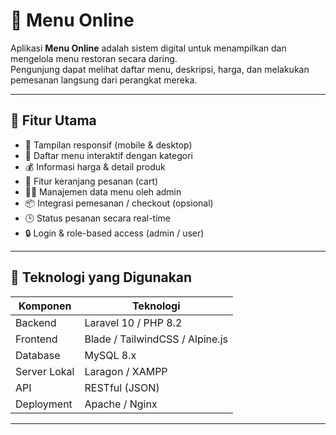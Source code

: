 # 🍴 Menu Online

Aplikasi **Menu Online** adalah sistem digital untuk menampilkan dan mengelola menu restoran secara daring.  
Pengunjung dapat melihat daftar menu, deskripsi, harga, dan melakukan pemesanan langsung dari perangkat mereka.

---

## 🚀 Fitur Utama

-   📱 Tampilan responsif (mobile & desktop)
-   🍔 Daftar menu interaktif dengan kategori
-   💰 Informasi harga & detail produk
-   🛒 Fitur keranjang pesanan (cart)
-   👨‍💼 Manajemen data menu oleh admin
-   📦 Integrasi pemesanan / checkout (opsional)
-   🕒 Status pesanan secara real-time
-   🔒 Login & role-based access (admin / user)

---

## 🧩 Teknologi yang Digunakan

| Komponen     | Teknologi                       |
| ------------ | ------------------------------- |
| Backend      | Laravel 10 / PHP 8.2            |
| Frontend     | Blade / TailwindCSS / Alpine.js |
| Database     | MySQL 8.x                       |
| Server Lokal | Laragon / XAMPP                 |
| API          | RESTful (JSON)                  |
| Deployment   | Apache / Nginx                  |

---
